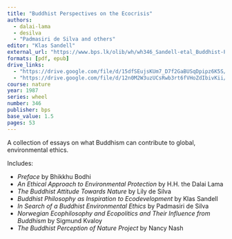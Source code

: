 ```yaml
---
title: "Buddhist Perspectives on the Ecocrisis"
authors:
  - dalai-lama
  - desilva
  - "Padmasiri de Silva and others"
editor: "Klas Sandell"
external_url: "https://www.bps.lk/olib/wh/wh346_Sandell-etal_Buddhist-Perspectives-on-the-Ecocrisis.html"
formats: [pdf, epub]
drive_links:
  - "https://drive.google.com/file/d/15dfSEujsKUm7_D7f2GaBUSqDpipz6K5S/view?usp=drivesdk"
  - "https://drive.google.com/file/d/12n0M2W3uzUCsRwb3rt6fVHoZdIbivKii/view?usp=drivesdk"
course: nature
year: 1987
series: wheel
number: 346
publisher: bps
base_value: 1.5
pages: 53
---
```


A collection of essays on what Buddhism can contribute to global, environmental ethics.

Includes:
- *Preface* by Bhikkhu Bodhi
- *An Ethical Approach to Environmental Protection* by H.H. the Dalai Lama
- *The Buddhist Attitude Towards Nature* by Lily de Silva
- *Buddhist Philosophy as Inspiration to Ecodevelopment* by Klas Sandell
- *In Search of a Buddhist Environmental Ethics* by Padmasiri de Silva
- *Norwegian Ecophilosophy and Ecopolitics and Their Influence from Buddhism* by Sigmund Kvaloy
- *The Buddhist Perception of Nature Project* by Nancy Nash
